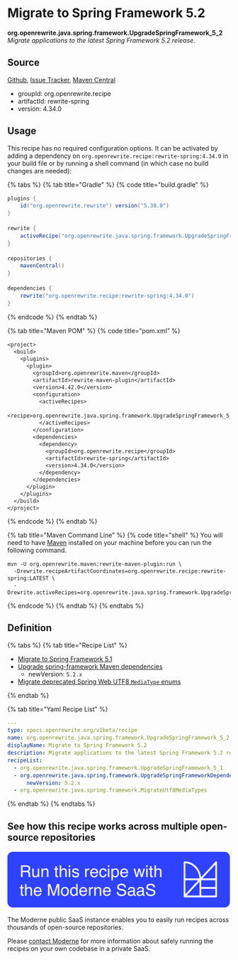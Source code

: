 # Migrate to Spring Framework 5.2

**org.openrewrite.java.spring.framework.UpgradeSpringFramework\_5\_2**
_Migrate applications to the latest Spring Framework 5.2 release._

## Source

[Github](https://github.com/openrewrite/rewrite-spring/blob/main/src/main/resources/META-INF/rewrite/spring-framework-52.yml), [Issue Tracker](https://github.com/openrewrite/rewrite-spring/issues), [Maven Central](https://search.maven.org/artifact/org.openrewrite.recipe/rewrite-spring/4.34.0/jar)

* groupId: org.openrewrite.recipe
* artifactId: rewrite-spring
* version: 4.34.0


## Usage

This recipe has no required configuration options. It can be activated by adding a dependency on `org.openrewrite.recipe:rewrite-spring:4.34.0` in your build file or by running a shell command (in which case no build changes are needed): 

{% tabs %}
{% tab title="Gradle" %}
{% code title="build.gradle" %}
```groovy
plugins {
    id("org.openrewrite.rewrite") version("5.38.0")
}

rewrite {
    activeRecipe("org.openrewrite.java.spring.framework.UpgradeSpringFramework_5_2")
}

repositories {
    mavenCentral()
}

dependencies {
    rewrite("org.openrewrite.recipe:rewrite-spring:4.34.0")
}
```
{% endcode %}
{% endtab %}

{% tab title="Maven POM" %}
{% code title="pom.xml" %}
```markup
<project>
  <build>
    <plugins>
      <plugin>
        <groupId>org.openrewrite.maven</groupId>
        <artifactId>rewrite-maven-plugin</artifactId>
        <version>4.42.0</version>
        <configuration>
          <activeRecipes>
            <recipe>org.openrewrite.java.spring.framework.UpgradeSpringFramework_5_2</recipe>
          </activeRecipes>
        </configuration>
        <dependencies>
          <dependency>
            <groupId>org.openrewrite.recipe</groupId>
            <artifactId>rewrite-spring</artifactId>
            <version>4.34.0</version>
          </dependency>
        </dependencies>
      </plugin>
    </plugins>
  </build>
</project>
```
{% endcode %}
{% endtab %}

{% tab title="Maven Command Line" %}
{% code title="shell" %}
You will need to have [Maven](https://maven.apache.org/download.cgi) installed on your machine before you can run the following command.

```shell
mvn -U org.openrewrite.maven:rewrite-maven-plugin:run \
  -Drewrite.recipeArtifactCoordinates=org.openrewrite.recipe:rewrite-spring:LATEST \
  -Drewrite.activeRecipes=org.openrewrite.java.spring.framework.UpgradeSpringFramework_5_2
```
{% endcode %}
{% endtab %}
{% endtabs %}


## Definition

{% tabs %}
{% tab title="Recipe List" %}
* [Migrate to Spring Framework 5.1](../../../java/spring/framework/upgradespringframework_5_1.md)
* [Upgrade spring-framework Maven dependencies](../../../java/spring/framework/upgradespringframeworkdependencies.md)
  * newVersion: `5.2.x`
* [Migrate deprecated Spring Web UTF8 `MediaType` enums](../../../java/spring/framework/migrateutf8mediatypes.md)

{% endtab %}

{% tab title="Yaml Recipe List" %}
```yaml
---
type: specs.openrewrite.org/v1beta/recipe
name: org.openrewrite.java.spring.framework.UpgradeSpringFramework_5_2
displayName: Migrate to Spring Framework 5.2
description: Migrate applications to the latest Spring Framework 5.2 release.
recipeList:
  - org.openrewrite.java.spring.framework.UpgradeSpringFramework_5_1
  - org.openrewrite.java.spring.framework.UpgradeSpringFrameworkDependencies:
      newVersion: 5.2.x
  - org.openrewrite.java.spring.framework.MigrateUtf8MediaTypes

```
{% endtab %}
{% endtabs %}

## See how this recipe works across multiple open-source repositories

[![Moderne Link Image](/.gitbook/assets/ModerneRecipeButton.png)](https://public.moderne.io/recipes/org.openrewrite.java.spring.framework.UpgradeSpringFramework_5_2)

The Moderne public SaaS instance enables you to easily run recipes across thousands of open-source repositories.

Please [contact Moderne](https://moderne.io/product) for more information about safely running the recipes on your own codebase in a private SaaS.
